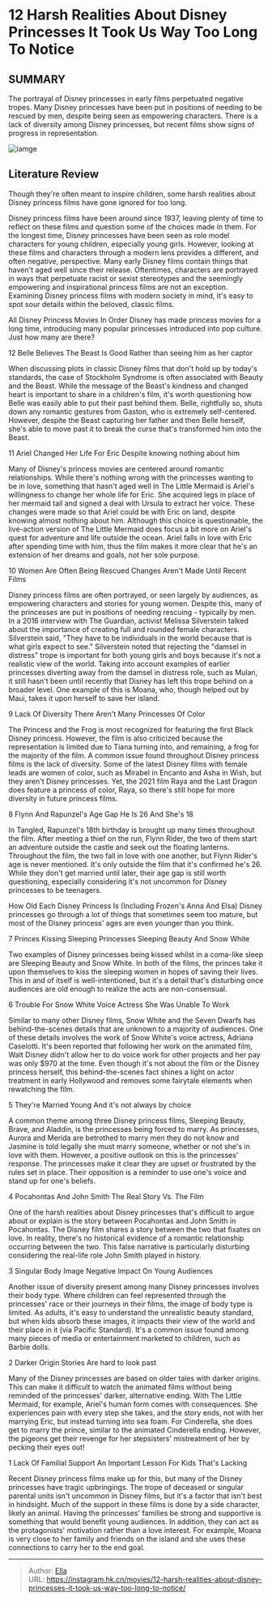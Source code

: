 # 12 Harsh Realities About Disney Princesses It Took Us Way Too Long To Notice


## SUMMARY 


 The portrayal of Disney princesses in early films perpetuated negative tropes. 
 Many Disney princesses have been put in positions of needing to be rescued by men, despite being seen as empowering characters. 
 There is a lack of diversity among Disney princesses, but recent films show signs of progress in representation. 

![iamge](https://static1.srcdn.com/wordpress/wp-content/uploads/2023/12/disney-princesses-harsh-realities.jpg)

## Literature Review

Though they&#39;re often meant to inspire children, some harsh realities about Disney princess films have gone ignored for too long. 




Disney princess films have been around since 1937, leaving plenty of time to reflect on these films and question some of the choices made in them. For the longest time, Disney princesses have been seen as role model characters for young children, especially young girls. However, looking at these films and characters through a modern lens provides a different, and often negative, perspective.
Many early Disney films contain things that haven&#39;t aged well since their release. Oftentimes, characters are portrayed in ways that perpetuate racist or sexist stereotypes and the seemingly empowering and inspirational princess films are not an exception. Examining Disney princess films with modern society in mind, it&#39;s easy to spot sour details within the beloved, classic films.
            
 
 All Disney Princess Movies In Order 
Disney has made princess movies for a long time, introducing many popular princesses introduced into pop culture. Just how many are there?












 








 12  Belle Believes The Beast Is Good 
Rather than seeing him as her captor
        

When discussing plots in classic Disney films that don&#39;t hold up by today&#39;s standards, the case of Stockholm Syndrome is often associated with Beauty and the Beast. While the message of the Beast&#39;s kindness and changed heart is important to share in a children&#39;s film, it&#39;s worth questioning how Belle was easily able to put their past behind them. Belle, rightfully so, shuts down any romantic gestures from Gaston, who is extremely self-centered. However, despite the Beast capturing her father and then Belle herself, she&#39;s able to move past it to break the curse that&#39;s transformed him into the Beast.





 11  Ariel Changed Her Life For Eric 
Despite knowing nothing about him


 







Many of Disney&#39;s princess movies are centered around romantic relationships. While there&#39;s nothing wrong with the princesses wanting to be in love, something that hasn&#39;t aged well in The Little Mermaid is Ariel&#39;s willingness to change her whole life for Eric. She acquired legs in place of her mermaid tail and signed a deal with Ursula to extract her voice.
These changes were made so that Ariel could be with Eric on land, despite knowing almost nothing about him. Although this choice is questionable, the live-action version of The Little Mermaid does focus a bit more on Ariel&#39;s quest for adventure and life outside the ocean. Ariel falls in love with Eric after spending time with him, thus the film makes it more clear that he&#39;s an extension of her dreams and goals, not her sole purpose.





 10  Women Are Often Being Rescued 
Changes Aren&#39;t Made Until Recent Films
        

Disney princess films are often portrayed, or seen largely by audiences, as empowering characters and stories for young women. Despite this, many of the princesses are put in positions of needing rescuing - typically by men. In a 2016 interview with The Guardian, activist Melissa Silverstein talked about the importance of creating full and rounded female characters. Silverstein said, &#34;They have to be individuals in the world because that is what girls expect to see.&#34;
Silverstein noted that rejecting the &#34;damsel in distress&#34; trope is important for both young girls and boys because it&#39;s not a realistic view of the world. Taking into account examples of earlier princesses diverting away from the damsel in distress role, such as Mulan, it still hasn&#39;t been until recently that Disney has left this trope behind on a broader level. One example of this is Moana, who, though helped out by Maui, takes it upon herself to save her island.





 9  Lack Of Diversity 
There Aren&#39;t Many Princesses Of Color


 







The Princess and the Frog is most recognized for featuring the first Black Disney princess. However, the film is also criticized because the representation is limited due to Tiana turning into, and remaining, a frog for the majority of the film. A common issue found throughout Disney princess films is the lack of diversity. Some of the latest Disney films with female leads are women of color, such as Mirabel in Encanto and Asha in Wish, but they aren&#39;t Disney princesses. Yet, the 2021 film Raya and the Last Dragon does feature a princess of color, Raya, so there&#39;s still hope for more diversity in future princess films.





 8  Flynn And Rapunzel&#39;s Age Gap 
He Is 26 And She&#39;s 18
        

In Tangled, Rapunzel&#39;s 18th birthday is brought up many times throughout the film. After meeting a thief on the run, Flynn Rider, the two of them start an adventure outside the castle and seek out the floating lanterns. Throughout the film, the two fall in love with one another, but Flynn Rider&#39;s age is never mentioned. It&#39;s only outside the film that it&#39;s confirmed he&#39;s 26. While they don&#39;t get married until later, their age gap is still worth questioning, especially considering it&#39;s not uncommon for Disney princesses to be teenagers.
            
 
 How Old Each Disney Princess Is (Including Frozen&#39;s Anna And Elsa) 
Disney princesses go through a lot of things that sometimes seem too mature, but most of the Disney princess&#39; ages are even younger than you think.








 7  Princes Kissing Sleeping Princesses 
Sleeping Beauty And Snow White
        

Two examples of Disney princesses being kissed whilst in a coma-like sleep are Sleeping Beauty and Snow White. In both of the films, the princes take it upon themselves to kiss the sleeping women in hopes of saving their lives. This in and of itself is well-intentioned, but it&#39;s a detail that&#39;s disturbing once audiences are old enough to realize the acts are non-consensual.





 6  Trouble For Snow White Voice Actress 
She Was Unable To Work


 







Similar to many other Disney films, Snow White and the Seven Dwarfs has behind-the-scenes details that are unknown to a majority of audiences. One of these details involves the work of Snow White&#39;s voice actress, Adriana Caselotti. It&#39;s been reported that following her work on the animated film, Walt Disney didn&#39;t allow her to do voice work for other projects and her pay was only $970 at the time. Even though it&#39;s not about the film or the Disney princess herself, this behind-the-scenes fact shines a light on actor treatment in early Hollywood and removes some fairytale elements when rewatching the film.





 5  They&#39;re Married Young 
And it&#39;s not always by choice
        

A common theme among three Disney princess films, Sleeping Beauty, Brave, and Aladdin, is the princesses being forced to marry. As princesses, Aurora and Merida are betrothed to marry men they do not know and Jasmine is told legally she must marry someone, whether or not she&#39;s in love with them. However, a positive outlook on this is the princesses&#39; response. The princesses make it clear they are upset or frustrated by the rules set in place. Their opposition is a reminder to use one&#39;s voice and stand up for one&#39;s beliefs.





 4  Pocahontas And John Smith 
The Real Story Vs. The Film
        

One of the harsh realities about Disney princesses that&#39;s difficult to argue about or explain is the story between Pocahontas and John Smith in Pocahontas. The Disney film shares a story between the two that fixates on love. In reality, there&#39;s no historical evidence of a romantic relationship occurring between the two. This false narrative is particularly disturbing considering the real-life role John Smith played in history.





 3  Singular Body Image 
Negative Impact On Young Audiences
        

Another issue of diversity present among many Disney princesses involves their body type. Where children can feel represented through the princesses&#39; race or their journeys in their films, the image of body type is limited. As adults, it&#39;s easy to understand the unrealistic beauty standard, but when kids absorb these images, it impacts their view of the world and their place in it (via Pacific Standard). It&#39;s a common issue found among many pieces of media or entertainment marketed to children, such as Barbie dolls.





 2  Darker Origin Stories 
Are hard to look past
        

Many of the Disney princesses are based on older tales with darker origins. This can make it difficult to watch the animated films without being reminded of the princesses&#39; darker, alternative ending. With The Little Mermaid, for example, Ariel&#39;s human form comes with consequences. She experiences pain with every step she takes, and the story ends, not with her marrying Eric, but instead turning into sea foam. For Cinderella, she does get to marry the prince, similar to the animated Cinderella ending. However, the pigeons get their revenge for her stepsisters&#39; mistreatment of her by pecking their eyes out!





 1  Lack Of Familial Support 
An Important Lesson For Kids That&#39;s Lacking


 







Recent Disney princess films make up for this, but many of the Disney princesses have tragic upbringings. The trope of deceased or singular parental units isn&#39;t uncommon in Disney films, but it&#39;s a factor that isn&#39;t best in hindsight. Much of the support in these films is done by a side character, likely an animal. Having the princesses&#39; families be strong and supportive is something that would benefit young audiences. In addition, they can act as the protagonists&#39; motivation rather than a love interest. For example, Moana is very close to her family and friends on the island and she uses these connections to carry her to the end goal. 

---

> Author: [Ella](https://instagram.hk.cn/)  
> URL: https://instagram.hk.cn/movies/12-harsh-realities-about-disney-princesses-it-took-us-way-too-long-to-notice/  

